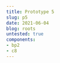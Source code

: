 ```yaml
---
title: Prototype 5
slug: p5
date: 2021-06-04
blog: roots
untested: true
components:
- bp2
- c8
---
```

